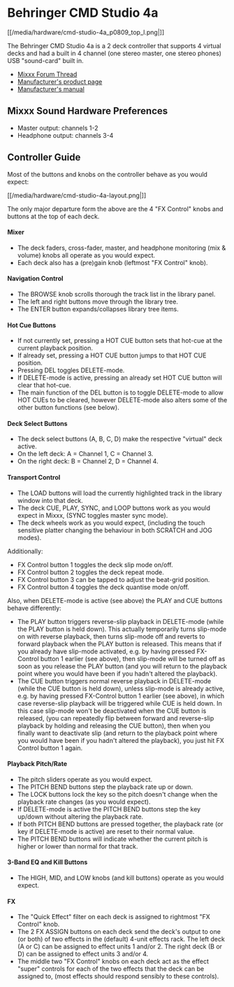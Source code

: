 # Behringer CMD Studio 4a

[[/media/hardware/cmd-studio-4a_p0809_top_l.png|]]

The Behringer CMD Studio 4a is a 2 deck controller that supports 4
virtual decks and had a built in 4 channel (one stereo master, one
stereo phones) USB "sound-card" built in.

  - [Mixxx Forum
    Thread](http://www.mixxx.org/forums/viewtopic.php?f=7&t=7868)
  - [Manufacturer's product
    page](http://www.music-group.com/Categories/Behringer/Computer-Audio/DJ-Controllers/CMD-STUDIO-4a/p/P0809/Features)
  - [Manufacturer's
    manual](https://media.music-group.com/media/PLM/data/docs/P0809/CMD-STUDIO-4A_QSG_WW.pdf)

## Mixxx Sound Hardware Preferences

  - Master output: channels 1-2
  - Headphone output: channels 3-4

## Controller Guide

Most of the buttons and knobs on the controller behave as you would
expect:

[[/media/hardware/cmd-studio-4a-layout.png|]]

The only major departure form the above are the 4 "FX Control" knobs and
buttons at the top of each deck.

#### Mixer

  - The deck faders, cross-fader, master, and headphone monitoring (mix
    & volume) knobs all operate as you would expect.
  - Each deck also has a (pre)gain knob (leftmost "FX Control" knob).

#### Navigation Control

  - The BROWSE knob scrolls thorough the track list in the library
    panel.
  - The left and right buttons move through the library tree.
  - The ENTER button expands/collapses library tree items.

#### Hot Cue Buttons

  - If not currently set, pressing a HOT CUE button sets that hot-cue at
    the current playback position.
  - If already set, pressing a HOT CUE button jumps to that HOT CUE
    position.
  - Pressing DEL toggles DELETE-mode.
  - If DELETE-mode is active, pressing an already set HOT CUE button
    will clear that hot-cue. 
  - The main function of the DEL button is to toggle DELETE-mode to
    allow HOT CUEs to be cleared, however DELETE-mode also alters some
    of the other button functions (see below).

#### Deck Select Buttons

  - The deck select buttons (A, B, C, D) make the respective "virtual"
    deck active.
  - On the left deck: A = Channel 1, C = Channel 3.
  - On the right deck: B = Channel 2, D = Channel 4.

#### Transport Control

  - The LOAD buttons will load the currently highlighted track in the
    library window into that deck.
  - The deck CUE, PLAY, SYNC, and LOOP buttons work as you would expect
    in Mixxx, (SYNC toggles master sync mode).
  - The deck wheels work as you would expect, (including the touch
    sensitive platter changing the behaviour in both SCRATCH and JOG
    modes).

Additionally:

  - FX Control button 1 toggles the deck slip mode on/off.
  - FX Control button 2 toggles the deck repeat mode.
  - FX Control button 3 can be tapped to adjust the beat-grid position.
  - FX Control button 4 toggles the deck quantise mode on/off.

Also, when DELETE-mode is active (see above) the PLAY and CUE buttons
behave differently:

  - The PLAY button triggers reverse-slip playback in DELETE-mode (while
    the PLAY button is held down). This actually temporarily turns
    slip-mode on with reverse playback, then turns slip-mode off and
    reverts to forward playback when the PLAY button is released. This
    means that if you already have slip-mode activated, e.g. by having
    pressed FX-Control button 1 earlier (see above), then slip-mode will
    be turned off as soon as you release the PLAY button (and you will
    return to the playback point where you would have been if you hadn't
    altered the playback).
  - The CUE button triggers normal reverse playback in DELETE-mode
    (while the CUE button is held down), unless slip-mode is already
    active, e.g. by having pressed FX-Control button 1 earlier (see
    above), in which case reverse-slip playback will be triggered while
    CUE is held down. In this case slip-mode won't be deactivated when
    the CUE button is released, (you can repeatedly flip between forward
    and reverse-slip playback by holding and releasing the CUE button),
    then when you finally want to deactivate slip (and return to the
    playback point where you would have been if you hadn't altered the
    playback), you just hit FX Control button 1 again.

#### Playback Pitch/Rate

  - The pitch sliders operate as you would expect.
  - The PITCH BEND buttons step the playback rate up or down.
  - The LOCK buttons lock the key so the pitch doesn't change when the
    playback rate changes (as you would expect).
  - If DELETE-mode is active the PITCH BEND buttons step the key up/down
    without altering the playback rate.
  - If both PITCH BEND buttons are pressed together, the playback rate
    (or key if DELETE-mode is active) are reset to their normal value.
  - The PITCH BEND buttons will indicate whether the current pitch is
    higher or lower than normal for that track.

#### 3-Band EQ and Kill Buttons

  - The HIGH, MID, and LOW knobs (and kill buttons) operate as you would
    expect.

#### FX

  - The "Quick Effect" filter on each deck is assigned to rightmost "FX
    Control" knob.
  - The 2 FX ASSIGN buttons on each deck send the deck's output to one
    (or both) of two effects in the (default) 4-unit effects rack. The
    left deck (A or C) can be assigned to effect units 1 and/or 2. The
    right deck (B or D) can be assigned to effect units 3 and/or 4.
  - The middle two "FX Control" knobs on each deck act as the effect
    "super" controls for each of the two effects that the deck can be
    assigned to, (most effects should respond sensibly to these
    controls).
